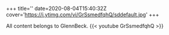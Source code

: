 +++
title=''
date=2020-08-04T15:40:32Z
cover='https://i.ytimg.com/vi/GrSsmedfqhQ/sddefault.jpg'
+++

All content belongs to GlennBeck.
{{< youtube GrSsmedfqhQ >}}
